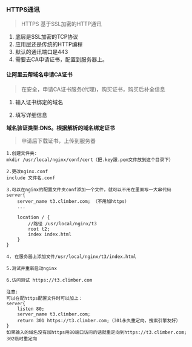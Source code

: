### HTTPS通讯

>HTTPS 基于SSL加密的HTTP通讯

1. 底层是SSL加密的TCP协议
2. 应用层还是传统的HTTP编程
3. 默认的通讯端口是443
4. 需要去CA申请证书，配置到服务器上。

#### 让阿里云帮域名申请CA证书

>在安全，申请CA证书服务(代理)，购买证书，购买后补全信息

1. 输入证书绑定的域名

2. 填写详细信息

**域名验证类型:DNS。根据解析的域名绑定证书**

>申请后下载证书，上传到服务器

```
1.创建文件夹:
mkdir /usr/local/nginx/conf/cert（把.key跟.pem文件放到这个目录下）

2.更改nginx.conf
include 文件名.conf

3.可以在nginx的配置文件夹conf添加一个文件，就可以不用在里面写一大串代码
server{
	server_name t3.climber.com; （不用加https）
	...
    
	location / {
        //路径 /usr/local/nginx/t3
        root t2;
        index index.html
    }
}

4. 在服务器上添加文件/usr/local/nginx/t3/index.html

5.测试并重新启动nginx

6.访问测试 https://t3.climber.com

注意:
可以在配https配置文件时可以加上：
server{
	listen 80;
    server_name t3.climber.com;
	return 301 https://t3.climber.com;（301永久重定向，搜索引擎友好）
}
如果输入的域名没有加https用80端口访问的话就重定向到https://t3.climber.com;
302临时重定向
```





